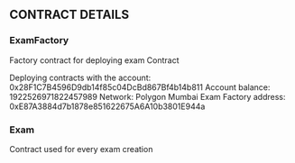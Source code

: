 ## CONTRACT DETAILS

### ExamFactory
Factory contract for deploying exam Contract

Deploying contracts with the account: 0x28F1C7B4596D9db14f85c04DcBd867Bf4b14b811
Account balance: 1922526971822457989
Network: Polygon Mumbai
Exam Factory address: 0xE87A3884d7b1878e851622675A6A10b3801E944a

### Exam
Contract used for every exam creation
